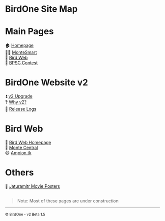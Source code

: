 # BirdOne Site Map

# Main Pages
🏠 [Homepage](index)<br>
👨‍💻 [MonteSmart](montesmart)<br>
🦜 [Bird Web](birdweb)<br>
📸 [BPSC Contest](bpsc)<br>

# BirdOne Website v2
⏫ [v2 Upgrade](v2/)<br>
❓ [Why v2?](v2/why)<br>
📝 [Release Logs](v2/logs)<br>

# Bird Web
🦜 [Bird Web Homepage](birdweb/)<br>
🔄 [Monte Central](birdweb/montecen)<br>
😄 [Ampion.tk](birdweb/ampiontk)<br>

# Others
🎥 [Jaturamitr Movie Posters](jtr)<br>
<br>

> Note: Most of these pages are under construction

<hr>
<sub>&copy; BirdOne - v2 Beta 1.5</sub>

<link rel="stylesheet" href="style.css">
<script src="http://code.jquery.com/jquery-1.4.2.min.js"></script>
<script> var x = document.getElementsByClassName("site-footer"); setTimeout(() => { x[0].remove(); }, 10); </script> <!--- Hide Footer -->
